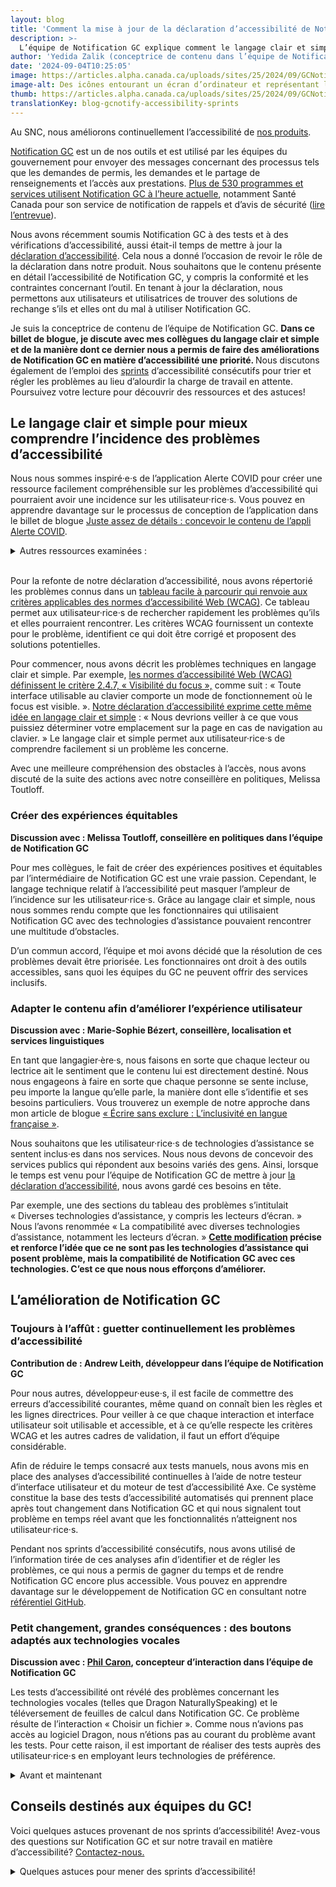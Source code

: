 ```yaml
---
layout: blog
title: 'Comment la mise à jour de la déclaration d’accessibilité de Notification GC nous a permis de mieux concevoir'
description: >-
  L’équipe de Notification GC explique comment le langage clair et simple a permis de donner la priorité aux améliorations en matière d’accessibilité dans le cadre de sprints, et partage ses ressources et astuces.
author: 'Yedida Zalik (conceptrice de contenu dans l’équipe de Notification GC) et Jo Button (conseillère en narration)'
date: '2024-09-04T10:25:05'
image: https://articles.alpha.canada.ca/uploads/sites/25/2024/09/GCNotifysaccessibility_Blog_Post_FR.jpg
image-alt: Des icônes entourant un écran d’ordinateur et représentant les aspects d’un sprint - calendrier, tâches, méthodes de travail, accessibilité, code, rétroaction, mises à jour et recherche.
thumb: https://articles.alpha.canada.ca/uploads/sites/25/2024/09/GCNotifysaccessibility_Blog_Post_FR.jpg
translationKey: blog-gcnotify-accessibility-sprints
---
```


<p>Au SNC, nous améliorons continuellement l’accessibilité de <a href="https://numerique.canada.ca/?utm_source=FR_blog_Notify_accessibility_statement&amp;utm_id=Notify+_accessibility_products" target="_blank" rel="noreferrer noopener">nos produits</a>.</p>



<p><a href="https://notification.canada.ca/accueil" target="_blank" rel="noreferrer noopener">Notification GC</a> est un de nos outils et est utilisé par les équipes du gouvernement pour envoyer des messages concernant des processus tels que les demandes de permis, les demandes et le partage de renseignements et l’accès aux prestations. <a href="https://notification.canada.ca/activity" target="_blank" rel="noreferrer noopener">Plus de 530&nbsp;programmes et services utilisent Notification GC à l’heure actuelle</a>, notamment Santé Canada pour son service de notification de rappels et d’avis de sécurité (<a href="https://numerique.canada.ca/2022/07/05/informer-pour-prot%C3%A9ger--rappels-et-avis-de-s%C3%A9curit%C3%A9-au-canada/" target="_blank" rel="noreferrer noopener">lire l’entrevue</a>).</p>



<p>Nous avons récemment soumis Notification GC à des tests et à des vérifications d’accessibilité, aussi était-il temps de mettre à jour la <a href="https://notification.canada.ca/accessibilite" target="_blank" rel="noreferrer noopener">déclaration d’accessibilité</a>. Cela nous a donné l’occasion de revoir le rôle de la déclaration dans notre produit. Nous souhaitons que le contenu présente en détail l’accessibilité de Notification GC, y compris la conformité et les contraintes concernant l’outil. En tenant à jour la déclaration, nous permettons aux utilisateurs et utilisatrices de trouver des solutions de rechange s’ils et elles ont du mal à utiliser Notification GC.&nbsp;</p>



<p>Je suis la conceptrice de contenu de l’équipe de Notification GC. <strong>Dans ce billet de blogue, je discute avec mes collègues du langage clair et simple et de la manière dont ce dernier nous a permis de faire des améliorations de Notification GC en matière d’accessibilité une priorité. </strong>Nous discutons également de l’emploi des <a href="https://www.btb.termiumplus.gc.ca/tpv2alpha/alpha-fra.html?lang=fra&amp;i=1&amp;index=alt&amp;srchtxt=sprint&amp;where=%27sprint%27&amp;menudom=filtrdom&amp;domlistcchd=LGO%20%5B3%5D%3BLNB%20%5B1%5D%3BAEG%20%5B1%5D%3BEEG%20%5B1%5D%3BAEC%20%5B1%5D%3BLHG%20%5B1%5D%3BWAH%20%5B1%5D%3BLGA%20%5B1%5D%3BLGI%20%5B2%5D%3BRFQ%20%5B1%5D%3BLNA%20%5B2%5D%3BWJ%20%5B1%5D%3BWD%20%5B1%5D%3BLGD%20%5B1%5D%3BLHD%20%5B1%5D%3BJDR%20%5B1%5D%3B&amp;domnumtsll=16&amp;dom=AEC" target="_blank" rel="noreferrer noopener">sprints</a> d’accessibilité consécutifs pour trier et régler les problèmes au lieu d’alourdir la charge de travail en attente. Poursuivez votre lecture pour découvrir des ressources et des astuces!</p>



<h2 class="wp-block-heading" id="h-le-langage-clair-et-simple-pour-mieux-comprendre-l-incidence-des-problemes-d-accessibilite"><strong>Le langage clair et simple pour mieux comprendre l’incidence des problèmes d’accessibilité</strong></h2>



<p>Nous nous sommes inspiré·e·s de l’application Alerte COVID pour créer une ressource facilement compréhensible sur les problèmes d’accessibilité qui pourraient avoir une incidence sur les utilisateur·rice·s. Vous pouvez en apprendre davantage sur le processus de conception de l’application dans le billet de blogue <a href="https://numerique.canada.ca/2020/11/18/juste-assez-de-d%C3%A9tails-concevoir-le-contenu-de-lappli-alerte-covid/" target="_blank" rel="noreferrer noopener">Juste assez de détails&nbsp;: concevoir le contenu de l’appli Alerte COVID</a>.</p>



<details class="wp-block-cds-snc-accordion"><summary>Autres ressources examinées&nbsp;:</summary>
<ul class="wp-block-list">
<li><a href="https://www.w3.org/WAI/planning/statements/" target="_blank" rel="noreferrer noopener">Developing an Accessibility Statement («&nbsp;Élaborer une déclaration d’accessibilité&nbsp;» — page en anglais)</a></li>



<li><a href="https://www.w3.org/WAI/planning/statements/generator/#create" target="_blank" rel="noreferrer noopener">Generate an Accessibility Statement («&nbsp;Générer une déclaration d’accessibilité&nbsp;» —&nbsp; page en anglais)</a></li>



<li><a href="https://www.canada.ca/fr/emploi-developpement-social/accessibilite.html" target="_blank" rel="noreferrer noopener">Accessibilité à EDSC</a></li>



<li><a href="https://accessibilite.canada.ca/enonce-accessibilite" target="_blank" rel="noreferrer noopener">Énoncé sur l’accessibilité de Normes d’accessibilité Canada</a></li>



<li><a href="https://www.notifications.service.gov.uk/accessibility-statement" target="_blank" rel="noreferrer noopener">Déclaration d’accessibilité de GOV UK Notify (page en anglais)</a></li>



<li><a href="https://otc-cta.gc.ca/fra/message-concernant-laccessibilite-web" target="_blank" rel="noreferrer noopener">Message concernant l’accessibilité du Web de l’Office des transports du Canada</a></li>



<li><a href="https://www.tempertemper.net/blog/wcag-but-in-language-i-can-understand" target="_blank" rel="noreferrer noopener">WCAG, but in language I can understand («&nbsp;Les normes d’accessibilité Web [WCAG] en termes compréhensibles&nbsp;»&nbsp;— page en anglais)</a></li>



<li><a href="https://www.tempertemper.net/blog/wcag-aaa-in-language-i-can-understand" target="_blank" rel="noreferrer noopener">WCAG AAA in language I can understand («&nbsp;Les normes d’accessibilité Web [WCAG], niveau AAA, en termes compréhensibles&nbsp;»&nbsp;— page en anglais)</a></li>



<li><a href="https://www.tempertemper.net/blog/wcag-2-2-in-language-i-can-understand" target="_blank" rel="noreferrer noopener">WCAG 2.2 in language I can understand («&nbsp;Les normes d’accessibilité Web [WCAG] 2.2 en termes compréhensibles&nbsp;»&nbsp;— page en anglais)</a></li>
</ul>
</details>



<p><br>Pour la refonte de notre déclaration d’accessibilité, nous avons répertorié les problèmes connus dans un <a href="https://notification.canada.ca/accessibilite#:~:text=Known%20issues%20of%20GC%20Notify%E2%80%99s%20user%20interface" target="_blank" rel="noreferrer noopener">tableau facile à parcourir qui renvoie aux critères applicables des normes d’accessibilité Web (WCAG)</a>. Ce tableau permet aux utilisateur·rice·s de rechercher rapidement les problèmes qu’ils et elles pourraient rencontrer. Les critères WCAG fournissent un contexte pour le problème, identifient ce qui doit être corrigé et proposent des solutions potentielles.&nbsp;</p>



<p>Pour commencer, nous avons décrit les problèmes techniques en langage clair et simple. Par exemple, <a href="https://www.w3.org/Translations/WCAG21-fr/#focus-visible" target="_blank" rel="noreferrer noopener">les normes d’accessibilité Web (WCAG) définissent le critère 2.4.7, «&nbsp;Visibilité du focus&nbsp;»,</a> comme suit&nbsp;: «&nbsp;Toute interface utilisable au clavier comporte un mode de fonctionnement où le focus est visible.&nbsp;». <a href="https://notification.canada.ca/accessibilite#h-known-issues-of-gc-notify-s-user-interface:~:text=Keyboard%20navigation,-Issue" target="_blank" rel="noreferrer noopener">Notre déclaration d’accessibilité exprime cette même idée en langage clair et simple</a>&nbsp;: «&nbsp;Nous devrions veiller à ce que vous puissiez déterminer votre emplacement sur la page en cas de navigation au clavier.&nbsp;» Le langage clair et simple permet aux utilisateur·rice·s de comprendre facilement si un problème les concerne.</p>



<p>Avec une meilleure compréhension des obstacles à l’accès, nous avons discuté de la suite des actions avec notre conseillère en politiques, Melissa Toutloff.</p>



<h3 class="wp-block-heading"><strong>Créer des expériences équitables</strong></h3>



<p><strong>Discussion avec&nbsp;: Melissa Toutloff, conseillère en politiques dans l’équipe de Notification GC</strong></p>



<p>Pour mes collègues, le fait de créer des expériences positives et équitables par l’intermédiaire de Notification GC est une vraie passion. Cependant, le langage technique relatif à l’accessibilité peut masquer l’ampleur de l’incidence sur les utilisateur·rice·s. Grâce au langage clair et simple, nous nous sommes rendu compte que les fonctionnaires qui utilisaient Notification GC avec des technologies d’assistance pouvaient rencontrer une multitude d’obstacles.&nbsp;</p>



<p>D’un commun accord, l’équipe et moi avons décidé que la résolution de ces problèmes devait être priorisée. Les fonctionnaires ont droit à des outils accessibles, sans quoi les équipes du GC ne peuvent offrir des services inclusifs.&nbsp;</p>



<h3 class="wp-block-heading"><strong>Adapter le contenu afin d’améliorer l’expérience utilisateur</strong></h3>



<p><strong>Discussion avec&nbsp;: Marie-Sophie Bézert, conseillère, localisation et services linguistiques</strong></p>



<p>En tant que langagier·ère·s, nous faisons en sorte que chaque lecteur ou lectrice ait le sentiment que le contenu lui est directement destiné. Nous nous engageons à faire en sorte que chaque personne se sente incluse, peu importe la langue qu’elle parle, la manière dont elle s’identifie et ses besoins particuliers. Vous trouverez un exemple de notre approche dans mon article de blogue <a href="https://numerique.canada.ca/2023/03/20/%C3%A9crire-sans-exclure--linclusivit%C3%A9-en-langue-fran%C3%A7aise/" target="_blank" rel="noreferrer noopener">«&nbsp;Écrire sans exclure&nbsp;: L’inclusivité en langue française&nbsp;»</a>.</p>



<p>Nous souhaitons que les utilisateur·rice·s de technologies d’assistance se sentent inclus·es dans nos services. Nous nous devons de concevoir des services publics qui répondent aux besoins variés des gens. Ainsi, lorsque le temps est venu pour l’équipe de Notification GC de mettre à jour <a href="https://notification.canada.ca/accessibilite" target="_blank" rel="noreferrer noopener">la déclaration d’accessibilité</a>, nous avons gardé ces besoins en tête.</p>



<p>Par exemple, une des sections du tableau des problèmes s’intitulait «&nbsp;Diverses technologies d’assistance, y compris les lecteurs d’écran.&nbsp;» Nous l’avons renommée «&nbsp;La compatibilité avec diverses technologies d’assistance, notamment les lecteurs d’écran.&nbsp;» <a href="https://notification.canada.ca/accessibilite#:~:text=Compatibilit%C3%A9%20avec%20diverses%20technologies%20d%E2%80%99assistance%2C%20y%20compris%20les%20lecteurs%20d%E2%80%99%C3%A9cran" target="_blank" rel="noreferrer noopener"><strong>Cette modification</strong></a><strong> précise et renforce l’idée que ce ne sont pas les technologies d’assistance qui posent problème, mais la compatibilité de Notification GC avec ces technologies. C’est ce que nous nous efforçons d’améliorer.</strong></p>



<h2 class="wp-block-heading"><strong>L’amélioration de Notification GC</strong></h2>



<h3 class="wp-block-heading"><strong>Toujours à l’affût&nbsp;: guetter continuellement les problèmes d’accessibilité</strong></h3>



<p><strong>Contribution de&nbsp;: Andrew Leith, développeur dans l’équipe de Notification GC</strong></p>



<p>Pour nous autres, développeur·euse·s, il est facile de commettre des erreurs d’accessibilité courantes, même quand on connaît bien les règles et les lignes directrices. Pour veiller à ce que chaque interaction et interface utilisateur soit utilisable et accessible, et à ce qu’elle respecte les critères WCAG et les autres cadres de validation, il faut un effort d’équipe considérable.</p>



<p>Afin de réduire le temps consacré aux tests manuels, nous avons mis en place des analyses d’accessibilité continuelles à l’aide de notre testeur d’interface utilisateur et du moteur de test d’accessibilité Axe. Ce système constitue la base des tests d’accessibilité automatisés qui prennent place après tout changement dans Notification GC et qui nous signalent tout problème en temps réel avant que les fonctionnalités n’atteignent nos utilisateur·rice·s.</p>



<p>Pendant nos sprints d’accessibilité consécutifs, nous avons utilisé de l’information tirée de ces analyses afin d’identifier et de régler les problèmes, ce qui nous a permis de gagner du temps et de rendre Notification GC encore plus accessible. Vous pouvez en apprendre davantage sur le développement de Notification GC en consultant notre <a href="https://github.com/cds-snc/notification-admin" target="_blank" rel="noreferrer noopener">référentiel GitHub</a>.</p>



<h3 class="wp-block-heading"><strong>Petit changement, grandes conséquences&nbsp;: des boutons adaptés aux technologies vocales</strong></h3>



<p><strong>Discussion avec&nbsp;: </strong><a href="https://www.linkedin.com/in/amazingphilippe/?originalSubdomain=ca" target="_blank" rel="noreferrer noopener"><strong>Phil Caron</strong></a><strong>, concepteur d’interaction dans l’équipe de Notification GC</strong></p>



<p>Les tests d’accessibilité ont révélé des problèmes concernant les technologies vocales (telles que Dragon NaturallySpeaking) et le téléversement de feuilles de calcul dans Notification GC. Ce problème résulte de l’interaction «&nbsp;Choisir un fichier&nbsp;». Comme nous n’avions pas accès au logiciel Dragon, nous n’étions pas au courant du problème avant les tests. Pour cette raison, il est important de réaliser des tests auprès des utilisateur·rice·s en employant leurs technologies de préférence.</p>



<details class="wp-block-cds-snc-accordion"><summary>Avant et maintenant</summary>
<div class="wp-block-media-text has-media-on-the-right is-stacked-on-mobile"><div class="wp-block-media-text__content">
<h4 class="wp-block-heading" id="h-avant"><strong>Avant</strong></h4>



<p>Cette fonctionnalité apparaissait en texte stylisé sur un arrière-plan bleu.&nbsp;</p>



<p>Les utilisateur·rice·s voyant·e·s pouvaient facilement voir qu’il y avait un bouton. Toutefois, les utilisateur·rice·s se servant de commandes vocales ne pouvaient pas utiliser la fonctionnalité, car leur ordinateur ne reconnaissait pas le bouton.</p>
</div><figure class="wp-block-media-text__media"><img loading="lazy" decoding="async" width="768" height="300" src="https://articles.alpha.canada.ca/uploads/sites/25/2024/09/Before-FR-1.png" alt="Capture d’écran de l’ancienne fonctionnalité « Choisir un fichier » permettant de téléverser des feuilles de calcul dans Notification GC. Un rectangle bleu renfermant du texte blanc qui ressemble à un bouton, mais n’en est pas vraiment un." class="wp-image-2004 size-full" srcset="https://articles.alpha.canada.ca/uploads/sites/25/2024/09/Before-FR-1.png 768w, https://articles.alpha.canada.ca/uploads/sites/25/2024/09/Before-FR-1-300x117.png 300w" sizes="auto, (max-width: 768px) 100vw, 768px" /></figure></div>



<div class="wp-block-media-text has-media-on-the-right is-stacked-on-mobile"><div class="wp-block-media-text__content">
<h4 class="wp-block-heading" id="h-maintenant"><strong>Maintenant</strong></h4>



<p>Les utilisateur·rice·s voyant·e·s ne remarqueront aucune différence entre l’écran «&nbsp;Avant&nbsp;» et l’écran «&nbsp;Maintenant&nbsp;». Cependant, les technologies vocales peuvent désormais identifier la fonctionnalité «&nbsp;Choisir un fichier&nbsp;», et cette dernière fonctionne comme un bouton.<br><br>Notre solution soutient l’accessibilité linguistique tout en respectant les normes en matière de bilinguisme. Le bouton est personnalisable, ce qui rend le processus facile à modifier dans le futur (<a href="https://github.com/cds-snc/notification-admin/blob/main/app/templates/components/file-upload.html#L34-L57" target="_blank" rel="noreferrer noopener">consultez notre code</a>).</p>
</div><figure class="wp-block-media-text__media"><img loading="lazy" decoding="async" width="768" height="340" src="https://articles.alpha.canada.ca/uploads/sites/25/2024/09/After-FR.png" alt="Capture d’écran de la fonctionnalité « Choisir un fichier » actuelle permettant de téléverser des feuilles de calcul dans Notification GC. Le rectangle bleu renfermant du texte blanc conserve la même apparence, mais est désormais un bouton du point de vue du code." class="wp-image-1994 size-full" srcset="https://articles.alpha.canada.ca/uploads/sites/25/2024/09/After-FR.png 768w, https://articles.alpha.canada.ca/uploads/sites/25/2024/09/After-FR-300x133.png 300w" sizes="auto, (max-width: 768px) 100vw, 768px" /></figure></div>
</details>



<h2 class="wp-block-heading" id="h-conseils-destines-aux-equipes-du-gc"><strong>Conseils destinés aux équipes du GC!</strong></h2>



<p>Voici quelques astuces provenant de nos sprints d’accessibilité! Avez-vous des questions sur Notification GC et sur notre travail en matière d’accessibilité? <a href="https://notification.canada.ca/contact" target="_blank" rel="noreferrer noopener">Contactez-nous.</a></p>



<details class="wp-block-cds-snc-accordion"><summary>Quelques astuces pour mener des sprints d’accessibilité!</summary>
<ol class="wp-block-list">
<li><strong>Concevoir des produits accessibles afin d’éliminer les difficultés et les obstacles pour tous·te·s les utilisateur·rice·s.&nbsp;</strong><br>Il ne s’agit pas simplement de conformité, mais aussi d’amélioration de l’expérience.</li>



<li><strong>Utiliser du langage clair et simple pour comprendre les répercussions sur les gens.</strong><br>Le langage clair et simple permet de percevoir clairement les barrières, et ainsi de les éliminer. Cela vaut aussi bien pour les déclarations d’accessibilité que pour les autres documents de politiques.</li>



<li><strong>Solliciter le soutien des gestionnaires pour l’apprentissage en matière d’accessibilité en milieu de travail.</strong><br>Il n’est pas nécessaire d’être un·e expert·e pour tenter de remédier à des problèmes d’accessibilité. Le travail peut sembler inconfortable ou inhabituel au départ, mais il faut passer par là pour acquérir de nouvelles compétences.</li>



<li><strong>Collaborer pour régler les problèmes; la coopération entre équipes améliore notre produit.&nbsp;</strong><br>Nous avons abordé des problèmes plus délicats avec d’autres équipes. Par exemple, Peter Thiessen, développeur (<a href="https://systeme-design.alpha.canada.ca/fr/" target="_blank" rel="noreferrer noopener">Système de design GC</a>), a organisé des séances de collaboration pour réfléchir à des solutions en se basant sur ses expériences relatives au <a href="https://www.w3.org/WAI/about/groups/agwg/" target="_blank" rel="noreferrer noopener">groupe de travail WCAG</a> (page en anglais).</li>



<li><strong>Améliorer le travail grâce aux </strong><a href="https://numerique.canada.ca/2023/12/18/comment-la-r%C3%A9troaction-r%C3%A9guli%C3%A8re-am%C3%A9liore-la-prestation-de-service-%C3%A0-isde/" target="_blank" rel="noreferrer noopener"><strong>critiques de contenu</strong></a><strong>.</strong><br>Nous remercions les concepteur·rice·s de contenu qui ont participé à l’amélioration de la déclaration d’accessibilité de Notification GC. Amy Morris (Système de design GC) a proposé le <a href="https://notification.canada.ca/accessibilite#h-known-issues-of-gc-notify-s-user-interface" target="_blank" rel="noreferrer noopener">format du tableau</a>. Anik Brazeau (<a href="https://articles.alpha.canada.ca/forms-formulaires/fr/" target="_blank" rel="noreferrer noopener">Formulaires GC</a>) a rappelé l’importance de mettre l’information la plus pertinente en avant-plan afin que le lectorat puisse trouver les problèmes qui le concernent. Par exemple, notre déclaration permet rapidement au lectorat de trouver les problèmes qui touchent <a href="https://notification.canada.ca/accessibilite#:~:text=Crit%C3%A8re%20WCAG-,Firefox%20seulement,-En%20essayant%20de" target="_blank" rel="noreferrer noopener">«&nbsp;Firefox seulement&nbsp;»</a>.</li>
</ol>
</details>

